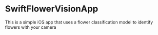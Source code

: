 # SwiftFlowerVisionApp
This is a simple iOS app that uses a flower classification model to identify flowers with your camera
